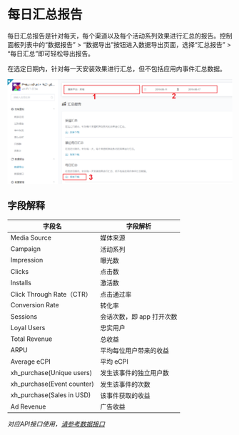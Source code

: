 # 每日汇总报告

每日汇总报告是针对每天，每个渠道以及每个活动系列效果进行汇总的报告。控制面板列表中的“数据报告” > “数据导出”按钮进入数据导出页面，选择“汇总报告” > “每日汇总”即可轻松导出报告。

在选定日期内，针对每一天安装效果进行汇总，但不包括应用内事件汇总数据。

![daily-reporting](daily-reporting.png)



## 字段解释

| 字段名                     | 字段解析                  |
| -------------------------- | ------------------------- |
| Media Source               | 媒体来源                  |
| Campaign                   | 活动系列                  |
| Impression                 | 曝光数                    |
| Clicks                     | 点击数                    |
| Installs                   | 激活数                    |
| Click Through Rate（CTR）  | 点击通过率                |
| Conversion Rate            | 转化率                    |
| Sessions                   | 会话次数，即 app 打开次数 |
| Loyal Users                | 忠实用户                  |
| Total Revenue              | 总收益                    |
| ARPU                       | 平均每位用户带来的收益    |
| Average eCPI               | 平均 eCPI                 |
| xh_purchase(Unique users)  | 发生该事件的独立用户数    |
| xh_purchase(Event counter) | 发生该事件的次数          |
| xh_purchase(Sales in USD)  | 该事件获取的收益          |
| Ad Revenue                 | 广告收益                  |

*对应API接口使用，[请参考数据接口](../../../APIs/README.md)*

